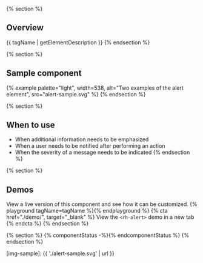 {% section %}
## Overview
{{ tagName | getElementDescription }}
{% endsection %}

{% section %}
## Sample component
{% example palette="light",
           width=538,
           alt="Two examples of the alert element",
           src="alert-sample.svg" %}
{% endsection %}

{% section %}
  ## When to use
  - When additional information needs to be emphasized 
  - When a user needs to be notified after performing an action
  - When the severity of a message needs to be indicated
{% endsection %}

{% section %}
  ## Demos
  View a live version of this component and see how it can be customized.
  {% playground tagName=tagName %}{% endplayground %}
  {% cta href="./demo/", target="_blank" %}
    View the `<rh-alert>` demo in a new tab
  {% endcta %}
{% endsection %}

{% section %}
{% componentStatus -%}{% endcomponentStatus %}
{% endsection %}


[img-sample]: {{ './alert-sample.svg' | url }}

